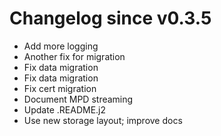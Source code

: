 # Changelog since v0.3.5
- Add more logging 
- Another fix for migration 
- Fix data migration 
- Fix data migration 
- Fix cert migration 
- Document MPD streaming 
- Update .README.j2 
- Use new storage layout; improve docs 
